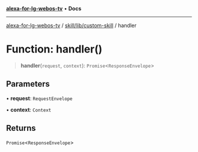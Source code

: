 [**alexa-for-lg-webos-tv**](../../../../README.md) • **Docs**

***

[alexa-for-lg-webos-tv](../../../../modules.md) / [skill/lib/custom-skill](../README.md) / handler

# Function: handler()

> **handler**(`request`, `context`): `Promise`\<`ResponseEnvelope`\>

## Parameters

• **request**: `RequestEnvelope`

• **context**: `Context`

## Returns

`Promise`\<`ResponseEnvelope`\>
